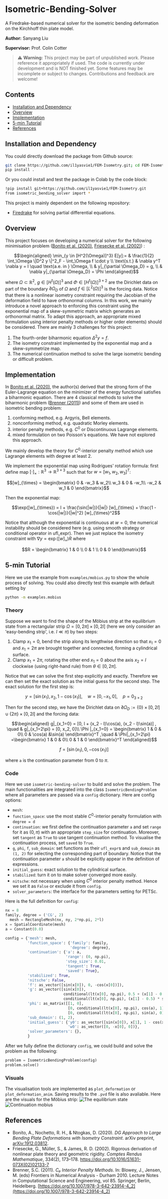# Isometric-Bending-Solver
A Firedrake-based numerical solver for the isometric bending deformation on the Kirchhoff thin plate model.

**Author:** Sanyang Liu

**Supervisor:** Prof. Colin Cotter

> ⚠️ **Warning:** This project may be part of unpublished work. Please reference it appropriately if used. The code is currently under development and is NOT finished yet. Some features may be incomplete or subject to changes. Contributions and feedback are welcome!

## Contents
- [Installation and Dependency](#installation-and-dependency)
- [Overview](#overview)
- [Implementation](#implementation)
- [5-min Tutorial](#5-min-tutorial)
- [References](#references)

## Installation and Dependency

You could directly download the package from Github source:
```bash
git clone https://github.com/il1yasvie1/FEM-Isometry.git; cd FEM-Isometry
pip install .
```

Or you could install and test the package in Colab by the code block:
```bash
!pip install git+https://github.com/il1yasvie1/FEM-Isometry.git
from isometric_bending_solver import *
```

This project is mainly dependent on the following repository:
- [Firedrake](https://www.firedrakeproject.org/) for solving partial differential equations.

## Overview
This project focuses on developing a numerical solver for the following minimisation problem ([Bonito et al. (2020)](#bonito2020), [Friesecke et al. (2002)](#friesecke2002)) :
```math
\begin{aligned}
\min_{y \in [H^2(\Omega)]^3}  E[y]:= & \frac{1}{2} \int_\Omega \|D^2 y \|^2_F  - \int_\Omega f \cdot y \\
\text{s.t.} & \nabla y^T \nabla y = I \quad \text{a.e. in } \Omega, \\
            & y|_{\partial \Omega_D} = g, \\
            & \nabla y|_{\partial \Omega_D} = \Phi
\end{aligned}
```
where $`\Omega \subset \mathbb{R}^2 `$, $` g \in [H^1(\Omega)]^3 `$ and $` \Phi \in [H^1(\Omega)]^{3\times 2} `$ are the Dirichlet data on part of the boundary $`\partial \Omega_D`$ of $`\Omega`$ and $`f \in [L^2(\Omega)]^3`$ is the forcing data. Notice that there is a nonlinear isometry constraint requiring the Jacobian of the deformation field to have orthonormal columns. In this work, we mainly introduce a novel approach to enforcing this constraint using the exponential map of a skew-symmetric matrix which generates an orthonormal matrix. To adapt this approach, an appropriate mixed formulation using interior penalty methods or higher order elements) should be considered. There are mainly 3 challenges for this project:

1. The fourth-order biharmonic equation $`\Delta^2 y = f`$.
2. The isometry constraint implemented by the exponential map and a skew-symmetrize map.
3. The numerical continuation method to solve the large isometric bending or difficult problem.

## Implementation
In [Bonito et al. (2020)](#bonito2020), the author(s) derived that the strong form of the Euler-Lagrange equation on the minimizer of the energy functional satisfies a biharmonic equation. There are 4 classical methods to solve the biharmonic problem ([Brenner (2011)](#brenner2011)) and some of them are used in isometric bending problem:

1. conforming method, e.g. Argyris, Bell elements.
2. nonconforming method, e.g. quadratic Morley elements.
3. interior penalty methods, e.g. $`C^0`$ or Discontinuous Lagrange elements.
4. mixed formulation on two Poisson's equations. We have not explored this approach.

We mainly develop the theory for $`C^0`$-interior penalty method which use Lagrange elements with degree at least 2.

We implement the exponential map using Rodrigues' rotation formula: first define map $`[\cdot]_{\times}: \mathbb{R}^3 \to \mathbb{R}^{3\times 3}`$ such that for $`w = [w_1, w_2, w_3]^T`$:
```math
[w]_{\times} = \begin{bmatrix}
    0 & -w_3 & w_2\\
    w_3 & 0 & -w_1\\
    -w_2 & w_1 & 0
\end{bmatrix}
```
Then the exponential map:
```math
\exp([w]_{\times}) = I + \frac{\sin(|w|)}{|w|} [w]_{\times} + \frac{1 - \cos(|w|)}{|w|^2} [w]_{\times}^2
```
Notice that although the exponential is continuous at $`w = 0`$, the numerical instability should be considered here (e.g. using smooth strategy or conditional operator in ufl_expr). Then we just replace the isometry constraint with $`\nabla y = \exp([w]_{\times}) R`$ where
``` math
R = \begin{bmatrix}
    1 & 0 \\
    0 & 1 \\
    0 & 0
\end{bmatrix}
```

## 5-min Tutorial
Here we use the example from `examples/mobius.py` to show the whole process of solving. You could also directly test this example with default setting by
```bash
python -m examples.mobius
```

### Theory
Suppose we want to find the shape of the Möbius strip at the equilibrium state from a rectangular strip $`\Omega = [0, 2\pi]\times [0, 2l]`$ (here we only consider an 'easy-bending strip', i.e. $`l \ll \pi`$) by two steps:

1. Clamp $`x_1=0`$, bend the strip along its lengthwise direction so that $`x_1=0`$ and $`x_1=2\pi`$ are brought together and connected, forming a cylindrical surface.
2. Clamp $`x_1=2\pi`$, rotating the other end $`x_1=0`$ about the axis $x_2 = l$ clockwise (using right-hand rule) from $`\theta \in [0, 2\pi] `$.

Notice that we can solve the first step explicitly and exactly. Therefore we can then set the exact solution as the initial guess for the second step. The exact solution for the first step is:
```math
y = [\sin(x_1), x_2, 1 - \cos(x_1)], \quad w = [0, -x_1, 0], \quad p= 0_{3\times 2}
```
Then for the second step, we have the Dirichlet data on $`\partial \Omega_D := \{0\} \times [0, 2l] \cup \{2\pi\} \times [0, 2l]`$ and the forcing data:
```math
\begin{aligned}
g|_{x_1=0} = [0, l + (x_2 - l)\cos(a), (x_2 - l)\sin(a)] , \quad & g|_{x_1=2\pi} = [0, x_2, 0]\\
\Phi |_{x_1=0} = \begin{bmatrix}
    1 & 0 & 0\\
    0 & \cos(a) &\sin(a)
\end{bmatrix}^T ,\quad &
\Phi|_{x_1=2\pi} =\begin{bmatrix}
    1 & 0 & 0\\
    0 & 1 & 0
\end{bmatrix}^T
\end{aligned}
```
```math
f = [\sin(x_1), 0, -\cos(x_1)]
```
where `a` is the continuation parameter from $`0`$ to $`\pi`$.

### Code
Here we use `isometric-bending-solver` to build and solve the problem. The main functionalities are integrated into the class `IsometricBendingProblem` where all parameters are passed via a `config` dictionary. Here are config options:

- `mesh`: 
- `function_space`: use the most stable $`C^0`$-interior penalty formulation with `degree = d`
- `continuation`: we first define the continuation parameter `a` and set `range` for it as $`(0, \pi)`$ with an appropriate `step_size` for continuation. Moreover, set `tangent` as `True` to use tangent continuation method. To visualise the continuation process, set `saved` to `True`.
- `g`, `phi`, `f`, `sub_domain`: set functions as their `ufl_expr`s and `sub_domain` as `(1, 2)` for selecting the corresponding part of boundary. Notice that the continuation parameter `a` should be explicitly appear in the definition of expressions.
-  `initial_guess`: exact solution to the cylindrical surface.
-  `stabilized`: turn it on to make solver converged more easily.
-  `nitsche`: not necessary when using $`C^0`$ interior penalty method. Hence we set it as `False` or exclude it from `config`.
-  `solver_parameters`: the interface for the parameters setting for PETSc.

Here is the full definition for `config`:
```python
nx = 8
family, degree = ('CG', 2)
  mesh = RectangleMesh(nx, ny, 2*np.pi, 2*l)
x = SpatialCoordinate(mesh)
a = Constant(0.0)

config = {'mesh': mesh,
          'function_space': {'family': family,
                             'degree': degree},
          'continuation': {'a': a,
                           'range': (0, np.pi),
                           'step_size': 0.01,
                           'tangent': True,
                           'saved': True},
          'stabilized': True,
          'nitsche': False,
          'f': as_vector([sin(x[0]), 0, -cos(x[0])]),
          'g': as_vector([sin(x[0]),
                          conditional(lt(x[0], np.pi), 0.5 + (x[1] - 0.5) * cos(a), x[1]),
                          conditional(lt(x[0], np.pi), (x[1] - 0.5) * sin(a), 0)]),
          'phi': as_matrix([[1, 0],
                            [0, conditional(lt(x[0], np.pi), cos(a), 1)],
                            [0, conditional(lt(x[0], np.pi), sin(a), 0)]]),
          'sub_domain': (1, 2),
          'initial_guess': {'y0': as_vector([sin(x[0]), x[1], 1 - cos(x[0])]),
                            'w0': as_vector([0, -x[0], 0])},
          'solver_parameters': {},
          }
```

After we fully define the dictionary `config`, we could build and solve the problem as the following:
```python
problem = IsometricBendingProblem(config)
problem.solve()
```

### Visuals
The visualisation tools are implemented as `plot_deformation` or `plot_deformation_anim`. Saving results to the `.pvd` file is also avaliable. Here are the visuals for the Möbius strip:
![The equilibrium state](/examples/figures/mobius.png)
![Continuation mobius](/examples/figures/mobius.gif)

## References
- <a id="bonito2020"></a> Bonito, A., Nochetto, R. H., & Ntogkas, D. (2020). *DG Approach to Large Bending Plate Deformations with Isometry Constraint*. arXiv preprint, [arXiv:1912.03812](https://arxiv.org/abs/1912.03812).
- <a id="friesecke2002"></a> Friesecke, G., Müller, S., & James, R. D. (2002). Rigorous derivation of nonlinear plate theory and geometric rigidity. *Comptes Rendus Mathematique*, 334(2), 173–178. https://doi.org/10.1016/S1631-073X(02)02133-7
- <a id="brenner2011"></a> Brenner, S.C. (2011). *C₀ Interior Penalty Methods*. In: Blowey, J., Jensen, M. (eds) Frontiers in Numerical Analysis - Durham 2010. Lecture Notes in Computational Science and Engineering, vol 85. Springer, Berlin, Heidelberg. [https://doi.org/10.1007/978-3-642-23914-4_2](https://doi.org/10.1007/978-3-642-23914-4_2)
